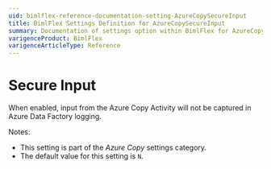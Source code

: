 ```yaml
---
uid: bimlflex-reference-documentation-setting-AzureCopySecureInput
title: BimlFlex Settings Definition for AzureCopySecureInput
summary: Documentation of settings option within BimlFlex for AzureCopySecureInput
varigenceProduct: BimlFlex
varigenceArticleType: Reference
---
```


# Secure Input

When enabled, input from the Azure Copy Activity will not be captured in Azure Data Factory logging.

Notes:

* This setting is part of the *Azure Copy* settings category.
* The default value for this setting is `N`.
